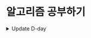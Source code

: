 # 알고리즘 공부하기

<details>
<summary>Update D-day</summary>
<div markdown="1">
24.05.11 조금 더 열심히 하자... DFS/BFS 문제 풀이 완료<br/>
24.05.13 정렬에 관해 공부한날, 삽입,선택,퀵 화이팅!<br/>
24.05.14 이진탐색에 대해 공부한날, 순차탐색보다 효율적!<br/>
24.05.23 다이나믹 프로그래밍 <br/>
24.05.24 다이나믹 프로그래밍, 이진탐색 1문제  <br/>
24.05.26 ... 아무거또 못함  <br/>
24.05.29 DP 못푼문제 풀기  <br/>
24.05.31 다익스트라, 플로이드워셜 </br>
24.06.01 서로소 집합, 크루스칼 알고리즘 </br>
24.06.04 그리디(순열,조합) 5문제 </br>
24.06.05 구현 4문제 </br>
24.06.06 DFS/BFS 4문제 </br>
24.06.07 DFS/BFS 2문제...둘다 틀림.. </br>
24.06.09 정렬 3문제, 이진탐색 3문제 </br>
24.06.10 DP 3문제 </br>
24.06.11 다익스트라 2문제, 플로이드 워셜 2문제 </br>
24.06.12 알고리즘 고득점 kit </br>
24.06.13 소프티어 모의 HSAT, 어렵다.. 정말루.. </br>
24.06.14 프로그래머스 해시 2문제 </br>
24.06.15 프로그래머스 해시 1문제 </br>
24.06.19 프로그래머스 해시 1문제 </br>
24.06.26 프로그래머스 해시 1문제 </br>
24.06.27 프로그래머스 DFS/BFS 1문제 </br>
24.06.28 프로그래머스 DFS/BFS 1문제 </br>
24.06.29 현대 오토에버 코딩테스트 </br>
24.07.01 프로그래머스 BFS 1문제 </br>
24.07.03 bj 구현 2문제, BFS 1문제 </br>
24.07.04 프로그래머스 복습, 그리디 1문제 </br>
24.07.05 플라잉닥터 프로그래머스 코테(자바스크립트) </br>
24.07.10 bj DP 1문제, pg 완전탐색 1문제 </br>
24.07.11 pg 해시 1문제 </br>
24.07.12 pg 힙 1문제, bj 자료구조 1문제,   </br>
24.07.12 pg BFS 1문제   </br>

</div>
</details>
